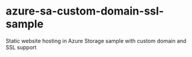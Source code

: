 # azure-sa-custom-domain-ssl-sample
Static website hosting in Azure Storage sample with custom domain and SSL support
